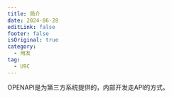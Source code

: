```yaml
---
title: 简介
date: 2024-06-28
editLink: false
footer: false
isOriginal: true
category:
  - 用友
tag:
  - U9C
---
```


OPENAPI是为第三方系统提供的，内部开发走API的方式。

